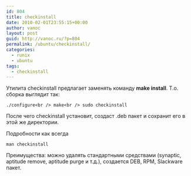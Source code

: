 ```yaml
---
id: 804
title: checkinstall
date: 2010-02-01T23:55:15+00:00
author: vanoc
layout: post
guid: http://vanoc.ru/?p=804
permalink: /ubuntu/checkinstall/
categories:
  - runix
  - ubuntu
tags:
  - checkinstall
---
```

Утилита checkinstall предлагает заменять команду **make install**. Т.о. сборка выглядит так:
  
`./configure<br />
make<br />
sudo checkinstall`
  
После чего checkinstall установит, создаст .deb пакет и сохранит его в этой же директории.

Подробности как всегда
  
`man checkinstall`
  
Преимущества: можно удалять стандартными средствами (synaptic, aptitude remove, aptitude purge и т.д.), создается DEB, RPM, Slackware пакет.